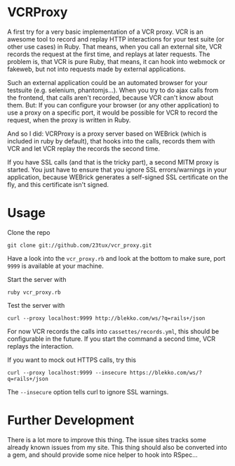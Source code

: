 # VCRProxy

A first try for a very basic implementation of a VCR proxy. VCR is an awesome tool to record and 
replay HTTP interactions for your test suite (or other use cases) in Ruby. That means, when you 
call an external site, VCR records the request at the first time, and replays at later requests. 
The problem is, that VCR is pure Ruby, that means, it can hook into webmock or fakeweb, but not 
into requests made by external applications.

Such an external application could be an automated browser for your testsuite (e.g. selenium, phantomjs...). 
When you try to do ajax calls from the frontend, that calls aren't recorded, because VCR can't know about them. 
But: If you can configure your browser (or any other application) to use a proxy on a specific port, it would 
be possible for VCR to record the request, when the proxy is written in Ruby.

And so I did: VCRProxy is a proxy server based on WEBrick (which is included in ruby by default), that hooks 
into the calls, records them with VCR and let VCR replay the records the second time.

If you have SSL calls (and that is the tricky part), a second MITM proxy is started. You just have to ensure 
that you ignore SSL errors/warnings in your application, because WEBrick generates a self-signed SSL certificate 
on the fly, and this certificate isn't signed.

# Usage

Clone the repo

```
git clone git://github.com/23tux/vcr_proxy.git
```

Have a look into the `vcr_proxy.rb` and look at the bottom to make sure, port `9999` is available at your machine.

Start the server with

```
ruby vcr_proxy.rb
```

Test the server with

```
curl --proxy localhost:9999 http://blekko.com/ws/?q=rails+/json
```

For now VCR records the calls into `cassettes/records.yml`, this should be configurable in the future. If you start 
the command a second time, VCR replays the interaction.

If you want to mock out HTTPS calls, try this

```
curl --proxy localhost:9999 --insecure https://blekko.com/ws/?q=rails+/json
```

The `--insecure` option tells curl to ignore SSL warnings.

# Further Development

There is a lot more to improve this thing. The issue sites tracks some already known issues from my site.
This thing should also be converted into a gem, and should provide some nice helper to hook into RSpec...
